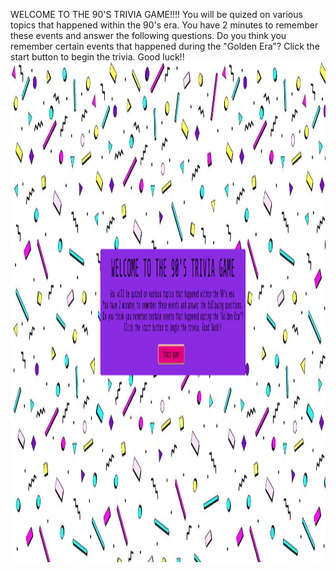 WELCOME TO THE 90'S TRIVIA GAME!!!!
You will be quized on various topics that happened within the 90's era.
You have 2 minutes to remember these events and answer the following questions.
Do you think you remember certain events that happened during the "Golden Era"?
Click the start button to begin the trivia. Good luck!!
<img id="readMeimg" src="./assets/images/start.png"></img> <style> #readMeimg {height: 20vh;}</style>
